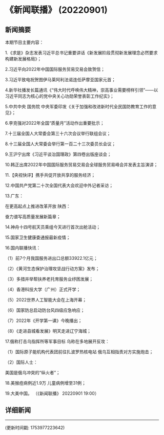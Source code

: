 # 《新闻联播》 (20220901)

## 新闻摘要

本期节目主要内容：


1.《求是》杂志发表习近平总书记重要讲话《新发展阶段贯彻新发展理念必然要求构建新发展格局》；


2.习近平向2022年中国国际服务贸易交易会致贺信；


3.习近平致电祝贺图伊马莱阿利法诺连任萨摩亚国家元首；


4.新华社播发长篇通讯《“伟大时代呼唤伟大精神，崇高事业需要榜样引领”——以习近平同志为核心的党中央关心功勋荣誉表彰工作纪实》；


5.中共中央 国务院 中央军委印发《关于加强和改进新时代全民国防教育工作的意见》；


6.李克强对2022年全国“质量月”活动作出重要批示；


7.十三届全国人大常委会第三十六次会议举行联组会议；


8.十三届全国人大常委会举行第一百二十三次委员长会议；


9.王沪宁出席《习近平谈治国理政》第四卷出版座谈会；


10.韩正出席2022年中国国际服务贸易交易会全球服务贸易峰会并发表主旨演讲；


11.【央视快评】携手共促开放共享的服务经济；


12.中国共产党第二十次全国代表大会欢迎中外记者采访；


13.广东：

在更高起点上推进改革开放 陕西：

奋力谱写高质量发展新篇章；


14.神舟十四号航天员乘组今天进行首次出舱活动；


15.国家卫生健康委通报最新疫情；


16.国内联播快讯：


（1）前7个月我国服务进出口总额33922.1亿元；


（2）《黄河生态保护治理攻坚战行动方案》发布；


（3）多措并举帮扶养老托育服务业纾困发展；


（4）香港科技大学（广州）正式开学；


（5）2022世界人工智能大会在上海开幕；


（6）国家防总启动防台风四级应急响应；


（7）2022年《开学第一课》今晚播出；


（8）《走进县城看发展》明天走进辽宁海城；


17.俄称打击乌指挥所等军事目标 乌称在多地展开反攻：


（1）国际原子能机构代表团前往扎波罗热核电站 俄乌互相指责对方实施炮击；


（2）国际人士：

美国是俄乌冲突的“纵火者”；


18.美猴痘病例近1.9万 儿童病例增至31例；


19.大美中国。
（《新闻联播》 20220901 19:00）

## 详细新闻

---

(更新时间戳: 1753977223642)

